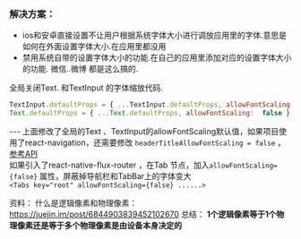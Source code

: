 ###  解决方案：

 - ios和安卓直接设置不让用户根据系统字体大小进行调放应用里的字体.意思是如何在外面设置字体大小.在应用里都没用
 - 禁用系统自带的设置字体大小的功能.在自己的应用里添加对应的设置字体大小的功能. 微信..微博 都是这么搞的.


全局关闭Text. 和TextInput 的字体缩放代码.
```js
TextInput.defaultProps = { ...TextInput.defaultProps, allowFontScaling:  false };
Text.defaultProps = { ...Text.defaultProps, allowFontScaling:  false };
```

--- 上面修改了全局的Text 、TextInput的allowFontScaling默认值，如果项目使用了react-navigation，还需要修改 `headerTitleAllowFontScaling = false` ，[参考API](https://reactnavigation.org/docs/stack-navigator.html#headertitleallowfontscaling)  
如果引入了react-native-flux-router ，在Tab 节点，加入`allowFontScaling={false}` 属性，屏蔽掉导航栏和TabBar上的字体变大  
`<Tabs key="root" allowFontScaling={false} ......>`


资料：
什么是逻辑像素和物理像素：
https://juejin.im/post/6844903839452102670
总结：
**1个逻辑像素等于1个物理像素还是等于多个物理像素是由设备本身决定的**

  
<!--stackedit_data:
eyJoaXN0b3J5IjpbNDM5MjEzNDkwLC0xMTUxMDEzMjc5XX0=
-->